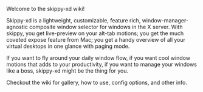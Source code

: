 Welcome to the skippy-xd wiki!

Skippy-xd is a lightweight, customizable, feature rich, window-manager-agnostic composite window selector for windows in the X server. With skippy, you get live-preview on your alt-tab motions; you get the much coveted expose feature from Mac; you get a handy overview of all your virtual desktops in one glance with paging mode.

If you want to fly around your daily window flow, if you want cool window motions that adds to your productivity, if you want to manage your windows like a boss, skippy-xd might be the thing for you.

Checkout the wiki for gallery, how to use, config options, and other info.
